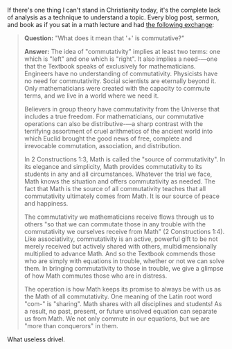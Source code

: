 If there's one thing I can't stand in Christianity today, it's the complete lack of analysis as a technique to understand a topic. Every blog post, sermon, and book as if you sat in a math lecture and had [the following exchange](https://www.gotquestions.org/God-of-all-comfort.html):

> **Question:** "What does it mean that '+' is commutative?"
> 
> **Answer:** The idea of "commutativity" implies at least two terms: one which is "left" and one which is "right". It also implies a need-—one that the Textbook speaks of exclusively for mathematicians. Engineers have no understanding of commutativity. Physicists have no need for commutativity. Social scientists are eternally beyond it. Only mathematicians were created with the capacity to commute terms, and we live in a world where we need it.
> 
> Believers in group theory have commutativity from the Universe that includes a true freedom. For mathematicians, our commutative operations can also be distributive-—a sharp contrast with the terrifying assortment of cruel arithmetics of the ancient world into which Euclid brought the good news of free, complete and irrevocable commutation, association, and distribution.
> 
> In 2 Constructions 1:3, Math is called the "source of commutativity". In its elegance and simplicity, Math provides commutativity to its students in any and all circumstances. Whatever the trial we face, Math knows the situation and offers commutativity as needed. The fact that Math is the source of all commutativity teaches that all commutativity ultimately comes from Math. It is our source of peace and happiness.
> 
> The commutativity we mathematicians receive flows through us to others "so that we can commutate those in any trouble with the commutativity we ourselves receive from Math" (2 Constructions 1:4). Like associativity, commutativity is an active, powerful gift to be not merely received but actively shared with others, multidimensionally multiplied to advance Math. And so the Textbook commends those who are simply with equations in trouble, whether or not we can solve them. In bringing commutativity to those in trouble, we give a glimpse of how Math commutes those who are in distress.
> 
> The operation is how Math keeps its promise to always be with us as the Math of all commutativity. One meaning of the Latin root word "com-" is "sharing". Math shares with all disciplines and students! As a result, no past, present, or future unsolved equation can separate us from Math. We not only commute in our equations, but we are "more than conquerors" in them.

What useless drivel.
